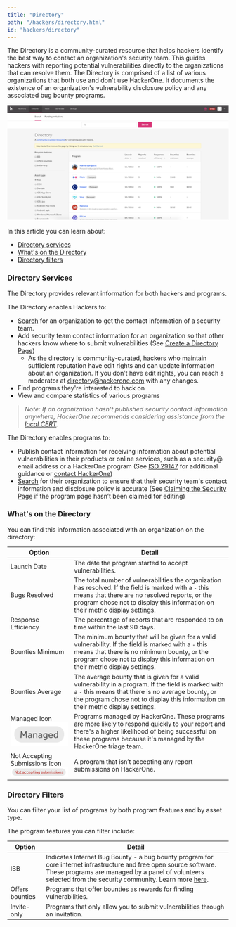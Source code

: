 ```yaml
---
title: "Directory"
path: "/hackers/directory.html"
id: "hackers/directory"
---
```


The Directory is a community-curated resource that helps hackers identify the best way to contact an organization's security team. This guides hackers with reporting potential vulnerabilities directly to the organizations that can resolve them. The Directory is comprised of a list of various organizations that both use and don't use HackerOne. It documents the existence of an organization's vulnerability disclosure policy and any associated bug bounty programs.

![revamped directory page](./images/better-directory-1.png)

In this article you can learn about:
* [Directory services](#services)
* [What's on the Directory](#what's)
* [Directory filters](#filters)

<h3 id="services">Directory Services</h3>
The Directory provides relevant information for both hackers and programs.

The Directory enables Hackers to:
* [Search](https://hackerone.com/directory) for an organization to get the contact information of a security team.
* Add security team contact information for an organization so that other hackers know where to submit vulnerabilities (See [Create a Directory Page](/hackers/create-a-directory-page.html))
   * As the directory is community-curated, hackers who maintain sufficient reputation have edit rights and can update information about an organization.  If you don’t have edit rights, you can reach a moderator at directory@hackerone.com with any changes.
* Find programs they're interested to hack on
* View and compare statistics of various programs

><i>Note: If an organization hasn't published security contact information anywhere, HackerOne recommends considering assistance from the [local CERT](https://www.first.org/members/teams/).</i>

The Directory enables programs to:
* Publish contact information for receiving information about potential vulnerabilities in their products or online services, such as a security@ email address or a HackerOne program (See [ISO 29147](http://www.iso.org/iso/catalogue_detail.htm?csnumber=45170) for additional guidance or [contact HackerOne](mailto:support@hackerone.com))
* [Search](https://hackerone.com/directory) for their organization to ensure that their security team's contact information and disclosure policy is accurate (See [Claiming the Security Page](/programs/security-page.html) if the program page hasn’t been claimed for editing)

<h3 id="what's">What's on the Directory</h3>
You can find this information associated with an organization on the directory:

Option | Detail
------ | ------
Launch Date | The date the program started to accept vulnerabilities.
Bugs Resolved | The total number of vulnerabilities the organization has resolved. If the field is marked with a `-` this means that there are no resolved reports, or the program chose not to display this information on their metric display settings.
Response Efficiency | The percentage of reports that are responded to on time within the last 90 days.
Bounties Minimum | The minimum bounty that will be given for a valid vulnerability. If the field is marked with a `-` this means that there is no minimum bounty, or the program chose not to display this information on their metric display settings.
Bounties Average | The average bounty that is given for a valid vulnerability in a program. If the field is marked with a `-` this means that there is no average bounty, or the program chose not to display this information on their metric display settings.
Managed Icon<br>![managed icon](./images/better-directory-2.png) | Programs managed by HackerOne. These programs are more likely to respond quickly to your report and there's a higher likelihood of being successful on these programs because it's managed by the HackerOne triage team.
Not Accepting Submissions Icon<br>![not accepting submissions icon](./images/better-directory-3.png) | A program that isn’t accepting any report submissions on HackerOne.

<h3 id="filters">Directory Filters</h3>
You can filter your list of programs by both program features and by asset type.

The program features you can filter include:

Option | Detail
------ | ------
IBB | Indicates Internet Bug Bounty - a bug bounty program for core internet infrastructure and free open source software. These programs are managed by a panel of volunteers selected from the security community. Learn more [here](https://www.hackerone.com/internet-bug-bounty).
Offers bounties | Programs that offer bounties as rewards for finding vulnerabilities.
Invite-only | Programs that only allow you to submit vulnerabilities through an invitation.
